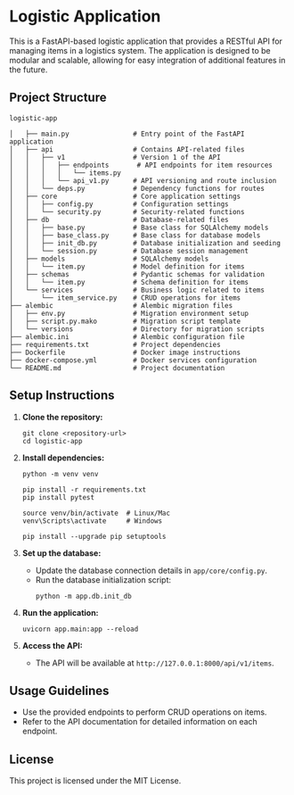 # Logistic Application

This is a FastAPI-based logistic application that provides a RESTful API for managing items in a logistics system. The application is designed to be modular and scalable, allowing for easy integration of additional features in the future.

## Project Structure

```
logistic-app

│   ├── main.py                # Entry point of the FastAPI application
│   ├── api                    # Contains API-related files
│   │   ├── v1                 # Version 1 of the API
│   │   │   ├── endpoints       # API endpoints for item resources
│   │   │   │   └── items.py
│   │   │   └── api_v1.py      # API versioning and route inclusion
│   │   └── deps.py            # Dependency functions for routes
│   ├── core                   # Core application settings
│   │   ├── config.py          # Configuration settings
│   │   └── security.py        # Security-related functions
│   ├── db                     # Database-related files
│   │   ├── base.py            # Base class for SQLAlchemy models
│   │   ├── base_class.py      # Base class for database models
│   │   ├── init_db.py         # Database initialization and seeding
│   │   └── session.py         # Database session management
│   ├── models                 # SQLAlchemy models
│   │   └── item.py            # Model definition for items
│   ├── schemas                # Pydantic schemas for validation
│   │   └── item.py            # Schema definition for items
│   └── services               # Business logic related to items
│       └── item_service.py    # CRUD operations for items
├── alembic                    # Alembic migration files
│   ├── env.py                 # Migration environment setup
│   ├── script.py.mako         # Migration script template
│   └── versions               # Directory for migration scripts
├── alembic.ini                # Alembic configuration file
├── requirements.txt           # Project dependencies
├── Dockerfile                 # Docker image instructions
├── docker-compose.yml         # Docker services configuration
└── README.md                  # Project documentation
```

## Setup Instructions

1. **Clone the repository:**
   ```
   git clone <repository-url>
   cd logistic-app
   ```

2. **Install dependencies:**
   ```
   python -m venv venv

   pip install -r requirements.txt
   pip install pytest

   source venv/bin/activate  # Linux/Mac
   venv\Scripts\activate     # Windows

   pip install --upgrade pip setuptools
   
   ```

3. **Set up the database:**
   - Update the database connection details in `app/core/config.py`.
   - Run the database initialization script:
     ```
     python -m app.db.init_db
     ```

4. **Run the application:**
   ```
   uvicorn app.main:app --reload
   ```

5. **Access the API:**
   - The API will be available at `http://127.0.0.1:8000/api/v1/items`.

## Usage Guidelines

- Use the provided endpoints to perform CRUD operations on items.
- Refer to the API documentation for detailed information on each endpoint.

## License

This project is licensed under the MIT License.
